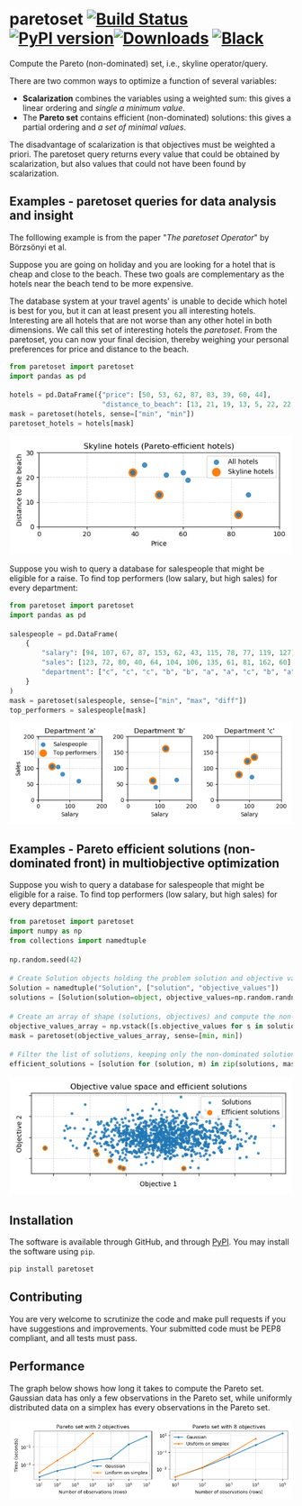 # paretoset [![Build Status](https://travis-ci.com/tommyod/paretoset.svg?branch=master)](https://travis-ci.com/tommyod/paretoset) [![PyPI version](https://badge.fury.io/py/paretoset.svg)](https://pypi.org/project/paretoset/)[![Downloads](https://pepy.tech/badge/paretoset)](https://pepy.tech/project/paretoset) [![Black](https://img.shields.io/badge/code%20style-black-000000.svg)](https://github.com/ambv/black)

Compute the Pareto (non-dominated) set, i.e., skyline operator/query.

There are two common ways to optimize a function of several variables: 

- **Scalarization** combines the variables using a weighted sum: this gives a linear ordering and *single a minimum value*.
- The **Pareto set** contains efficient (non-dominated) solutions: this gives a partial ordering and *a set of minimal values*.

The disadvantage of scalarization is that objectives must be weighted a priori.
The paretoset query returns every value that could be obtained by scalarization, but also values that could not have been found by scalarization.

## Examples - paretoset queries for data analysis and insight

The folllowing example is from the paper "*The paretoset Operator*" by Börzsönyi et al.

Suppose you are going on holiday and you are looking for a hotel that is cheap and close to the beach. 
These two goals are complementary as the hotels near the beach tend to be more expensive. 

The database system at your travel agents' is unable to decide which hotel is best for you, but it can at least present you all interesting hotels. 
Interesting are all hotels that are not worse than any other hotel in both dimensions. 
We call this set of interesting hotels the *paretoset*. 
From the paretoset, you can now your final decision, thereby weighing your personal preferences for price and distance to the beach.

```python
from paretoset import paretoset
import pandas as pd

hotels = pd.DataFrame({"price": [50, 53, 62, 87, 83, 39, 60, 44], 
                       "distance_to_beach": [13, 21, 19, 13, 5, 22, 22, 25]})
mask = paretoset(hotels, sense=["min", "min"])
paretoset_hotels = hotels[mask]
```

![](https://github.com/tommyod/paretoset/blob/initial/scripts/example_hotels.png)

Suppose you wish to query a database for salespeople that might be eligible for a raise.
To find top performers (low salary, but high sales) for every department:

```python
from paretoset import paretoset
import pandas as pd

salespeople = pd.DataFrame(
    {
        "salary": [94, 107, 67, 87, 153, 62, 43, 115, 78, 77, 119, 127],
        "sales": [123, 72, 80, 40, 64, 104, 106, 135, 61, 81, 162, 60],
        "department": ["c", "c", "c", "b", "b", "a", "a", "c", "b", "a", "b", "a"],
    }
)
mask = paretoset(salespeople, sense=["min", "max", "diff"])
top_performers = salespeople[mask]
```

![](https://github.com/tommyod/paretoset/blob/initial/scripts/example_salespeople.png)

## Examples - Pareto efficient solutions (non-dominated front) in multiobjective optimization

Suppose you wish to query a database for salespeople that might be eligible for a raise.
To find top performers (low salary, but high sales) for every department:

```python
from paretoset import paretoset
import numpy as np
from collections import namedtuple

np.random.seed(42)

# Create Solution objects holding the problem solution and objective values
Solution = namedtuple("Solution", ["solution", "objective_values"])
solutions = [Solution(solution=object, objective_values=np.random.randn(2)) for _ in range(999)]

# Create an array of shape (solutions, objectives) and compute the non-dominated set
objective_values_array = np.vstack([s.objective_values for s in solutions])
mask = paretoset(objective_values_array, sense=[min, min])

# Filter the list of solutions, keeping only the non-dominated solutions
efficient_solutions = [solution for (solution, m) in zip(solutions, mask) if m]
```

![](https://github.com/tommyod/paretoset/blob/initial/scripts/example_optimization.png)

## Installation

The software is available through GitHub, and through [PyPI](https://pypi.org/project/paretoset/).
You may install the software using `pip`.

```bash
pip install paretoset
```

## Contributing

You are very welcome to scrutinize the code and make pull requests if you have suggestions and improvements.
Your submitted code must be PEP8 compliant, and all tests must pass.

## Performance

The graph below shows how long it takes to compute the Pareto set.
Gaussian data has only a few observations in the Pareto set, while uniformly distributed data on a simplex has every observations in the Pareto set.

![](https://github.com/tommyod/paretoset/blob/initial/scripts/times_objectives.png)


